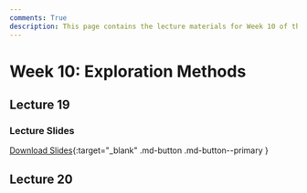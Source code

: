 ```yaml
---
comments: True
description: This page contains the lecture materials for Week 10 of the Deep Reinforcement Learning course, including video recordings, slides, and summaries.
---
```


# Week 10: Exploration Methods

## Lecture 19

### Lecture Slides

<object class="pdf" 
        data="/assets/lectures/slides/Lecture_19.pdf"
        width="996"
        height="560"></object>


[Download Slides](/assets/lectures/slides/Lecture_19.pdf){:target="_blank" .md-button .md-button--primary }

## Lecture 20